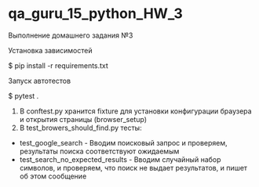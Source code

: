 # qa_guru_15_python_HW_3
Выполнение домашнего задания №3

Установка зависимостей

$ pip install -r requirements.txt

Запуск автотестов 

$ pytest .

1. В conftest.py хранится fixture для установки конфигурации браузера и открытия страницы (browser_setup)
2. В test_browers_should_find.py тесты:

- test_google_search - Вводим поисковый запрос и проверяем, результаты поиска соответствуют ожидаемым
- test_search_no_expected_results - Вводим случайный набор символов, и проверяем, что поиск не выдает результатов, и пишет об этом сообщение
